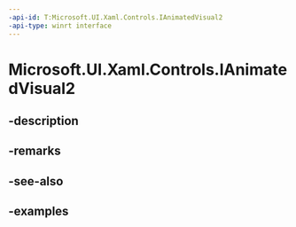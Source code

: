 ```yaml
---
-api-id: T:Microsoft.UI.Xaml.Controls.IAnimatedVisual2
-api-type: winrt interface
---
```


# Microsoft.UI.Xaml.Controls.IAnimatedVisual2

<!--
public interface IAnimatedVisual2 : Microsoft.UI.Xaml.Controls.IAnimatedVisual, System.IDisposable
-->


## -description

## -remarks

## -see-also

## -examples


